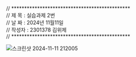 // **********************************************                                                                               
// 제 목 : 실습과제 2번                                                                                                           
// 날 짜 : 2024년 11월11일                                                                                                       
// 작성자 : 2301378 김위제                                                                                                       
// **********************************************




![스크린샷 2024-11-11 212005](https://github.com/user-attachments/assets/9fb066ce-5374-4e2d-bf5c-f25f2225b2ca)
